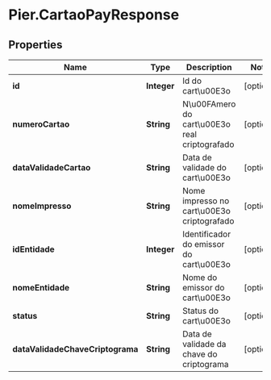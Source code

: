 # Pier.CartaoPayResponse

## Properties
Name | Type | Description | Notes
------------ | ------------- | ------------- | -------------
**id** | **Integer** | Id do cart\u00E3o | [optional] 
**numeroCartao** | **String** | N\u00FAmero do cart\u00E3o real criptografado | [optional] 
**dataValidadeCartao** | **String** | Data de validade do cart\u00E3o | [optional] 
**nomeImpresso** | **String** | Nome impresso no cart\u00E3o criptografado | [optional] 
**idEntidade** | **Integer** | Identificador do emissor do cart\u00E3o | [optional] 
**nomeEntidade** | **String** | Nome do emissor do cart\u00E3o | [optional] 
**status** | **String** | Status do cart\u00E3o | [optional] 
**dataValidadeChaveCriptograma** | **String** | Data de validade da chave do criptograma | [optional] 


